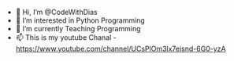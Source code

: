 - 👋 Hi, I’m @CodeWithDias
- 👀 I’m interested in Python Programming 
- 🌱 I’m currently Teaching Programming 
- 📫 This is my youtube Chanal - https://www.youtube.com/channel/UCsPlOm3lx7eisnd-6G0-yzA

<!---
CodeWithDias/CodeWithDias is a ✨ special ✨ repository because its `README.md` (this file) appears on your GitHub profile.
You can click the Preview link to take a look at your changes.
--->
